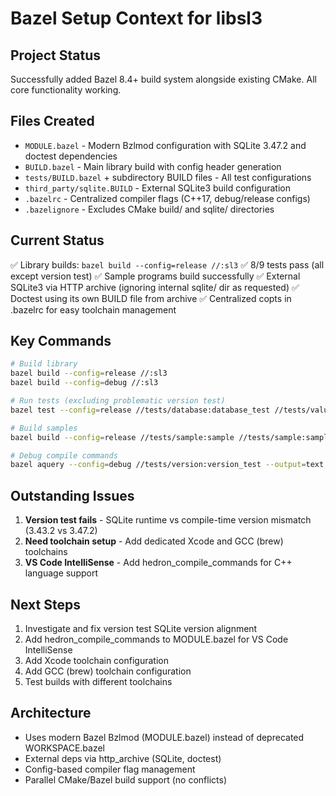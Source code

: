 # Bazel Setup Context for libsl3

## Project Status

Successfully added Bazel 8.4+ build system alongside existing CMake. All core functionality working.

## Files Created

- `MODULE.bazel` - Modern Bzlmod configuration with SQLite 3.47.2 and doctest dependencies
- `BUILD.bazel` - Main library build with config header generation
- `tests/BUILD.bazel` + subdirectory BUILD files - All test configurations
- `third_party/sqlite.BUILD` - External SQLite3 build configuration
- `.bazelrc` - Centralized compiler flags (C++17, debug/release configs)
- `.bazelignore` - Excludes CMake build/ and sqlite/ directories

## Current Status

✅ Library builds: `bazel build --config=release //:sl3`
✅ 8/9 tests pass (all except version test)
✅ Sample programs build successfully
✅ External SQLite3 via HTTP archive (ignoring internal sqlite/ dir as requested)
✅ Doctest using its own BUILD file from archive
✅ Centralized copts in .bazelrc for easy toolchain management

## Key Commands

```bash
# Build library
bazel build --config=release //:sl3
bazel build --config=debug //:sl3

# Run tests (excluding problematic version test)
bazel test --config=release //tests/database:database_test //tests/value:value_test //tests/commands:commands_test

# Build samples
bazel build --config=release //tests/sample:sample //tests/sample:sample1

# Debug compile commands
bazel aquery --config=debug //tests/version:version_test --output=text
```

## Outstanding Issues

1. **Version test fails** - SQLite runtime vs compile-time version mismatch (3.43.2 vs 3.47.2)
2. **Need toolchain setup** - Add dedicated Xcode and GCC (brew) toolchains
3. **VS Code IntelliSense** - Add hedron_compile_commands for C++ language support

## Next Steps

1. Investigate and fix version test SQLite version alignment
2. Add hedron_compile_commands to MODULE.bazel for VS Code IntelliSense
3. Add Xcode toolchain configuration
4. Add GCC (brew) toolchain configuration
5. Test builds with different toolchains

## Architecture

- Uses modern Bazel Bzlmod (MODULE.bazel) instead of deprecated WORKSPACE.bazel
- External deps via http_archive (SQLite, doctest)
- Config-based compiler flag management
- Parallel CMake/Bazel build support (no conflicts)
